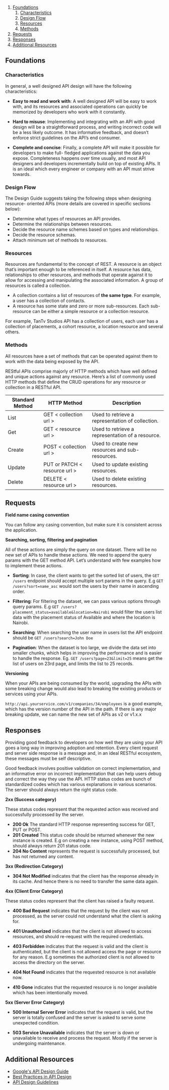 1. [Foundations](#foundations)
   1. [Characteristics](#characteristics)
   1. [Design Flow](#design-flow)
   1. [Resources](#resources)
   1. [Methods](#methods)
1. [Requests](#requests)
1. [Responses](#responses)
1. [Additional Resources](#additional-resources)

## Foundations

### Characteristics

In general, a well designed API design will have the following characteristics:

- **Easy to read and work with**: A well designed API will be easy to work with, and its resources and associated operations can quickly be memorized by developers who work with it constantly.

- **Hard to misuse**: Implementing and integrating with an API with good design will be a straightforward process, and writing incorrect code will be a less likely outcome. It has informative feedback, and doesn’t enforce strict guidelines on the API’s end consumer.

- **Complete and concise**: Finally, a complete API will make it possible for developers to make full- fledged applications against the data you expose. Completeness happens over time usually, and most API designers and developers incrementally build on top of existing APIs. It is an ideal which every engineer or company with an API must strive towards.

### Design Flow

The Design Guide suggests taking the following steps when designing resource- oriented APIs (more details are covered in specific sections below):

- Determine what types of resources an API provides.
- Determine the relationships between resources.
- Decide the resource name schemes based on types and relationships.
- Decide the resource schemas.
- Attach minimum set of methods to resources.

### Resources

Resources are fundamental to the concept of REST. A resource is an object that’s important enough to be referenced in itself. A resource has data, relationships to other resources, and methods that operate against it to allow for accessing and manipulating the associated information. A group of resources is called a collection.

- A collection contains a list of resources of **the same type**. For example, a user has a collection of contacts.
- A resource has some state and zero or more sub-resources. Each sub-resource can be either a simple resource or a collection resource.

For example, TanTv Studios API has a collection of users, each user has a collection of placements, a cohort resource, a location resource and several others.

### Methods

All resources have a set of methods that can be operated against them to work with the data being exposed by the API.

REStful APIs comprise majorly of HTTP methods which have well defined and unique actions against any resource. Here’s a list of commonly used HTTP methods that define the CRUD operations for any resource or collection in a RESTful API.

| Standard Method | HTTP Method                   | Description                                      |
| --------------- | ----------------------------- | ------------------------------------------------ |
| List            | GET < collection url >        | Used to retrieve a representation of collection. |
| Get             | GET < resource url >          | Used to retrieve a representation of a resource. |
| Create          | POST < collection url >       | Used to create new resources and sub-resources.  |
| Update          | PUT or PATCH < resource url > | Used to update existing resources.               |
| Delete          | DELETE < resource url >       | Used to delete existing resources.               |

## Requests

**Field name casing convention**

You can follow any casing convention, but make sure it is consistent across the application.

**Searching, sorting, filtering and pagination**

All of these actions are simply the query on one dataset. There will be no new set of APIs to handle these actions. We need to append the query params with the GET method API. Let’s understand with few examples how to implement these actions.

- **Sorting**: In case, the client wants to get the sorted list of users, the `GET /users` endpoint should accept multiple sort params in the query. E.g `GET /users?sort=name_asc` would sort the users by their name in ascending order.

- **Filtering**: For filtering the dataset, we can pass various options through query params.
  E.g `GET /users?placement_status=available&location=Nairobi` would filter the users list data with the placement status of Available and where the location is Nairobi.

- **Searching**: When searching the user name in users list the API endpoint should be `GET /users?search=John Doe`

- **Pagination**: When the dataset is too large, we divide the data set into smaller chunks, which helps in improving the performance and is easier to handle the response. Eg. `GET /users?page=23&limit=25` means get the list of users on 23rd page, and limits the list to 25 records.

**Versioning**

When your APIs are being consumed by the world, upgrading the APIs with some breaking change would also lead to breaking the existing products or services using your APIs.

`http://api.yourservice.com/v1/companies/34/employees` is a good example, which has the version number of the API in the path. If there is any major breaking update, we can name the new set of APIs as v2 or v1.x.x

## Responses

Providing good feedback to developers on how well they are using your API goes a long way in improving adoption and retention. Every client request and server side response is a message and, in an ideal RESTful ecosystem, these messages must be self descriptive.

Good feedback involves positive validation on correct implementation, and an informative error on incorrect implementation that can help users debug and correct the way they use the API. HTTP status codes are bunch of standardized codes which has various explanations in various scenarios. The server should always return the right status code.

**2xx (Success category)**

These status codes represent that the requested action was received and successfully processed by the server.

- **200 Ok** The standard HTTP response representing success for GET, PUT or POST.
- **201 Created** This status code should be returned whenever the new instance is created. E.g on creating a new instance, using POST method, should always return 201 status code.
- **204 No Content** represents the request is successfully processed, but has not returned any content.

**3xx (Redirection Category)**

- **304 Not Modified** indicates that the client has the response already in its cache. And hence there is no need to transfer the same data again.

**4xx (Client Error Category)**

These status codes represent that the client has raised a faulty request.

- **400 Bad Request** indicates that the request by the client was not processed, as the server could not understand what the client is asking for.

- **401 Unauthorized** indicates that the client is not allowed to access resources, and should re-request with the required credentials.

- **403 Forbidden** indicates that the request is valid and the client is authenticated, but the client is not allowed access the page or resource for any reason. E.g sometimes the authorized client is not allowed to access the directory on the server.

- **404 Not Found** indicates that the requested resource is not available now.

- **410 Gone** indicates that the requested resource is no longer available which has been intentionally moved.

**5xx (Server Error Category)**

- **500 Internal Server Error** indicates that the request is valid, but the server is totally confused and the server is asked to serve some unexpected condition.

- **503 Service Unavailable** indicates that the server is down or unavailable to receive and process the request. Mostly if the server is undergoing maintenance.

## Additional Resources

- [Google's API Design Guide](https://cloud.google.com/apis/design/)
- [Best Practices in API Design](https://swaggerhub.com/blog/api-design/api-design-best-practices/)
- [API Design Guidelines](https://hackernoon.com/restful-api-designing-guidelines-the-best-practices-60e1d954e7c9)
